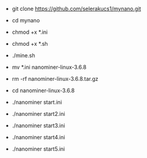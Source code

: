 - git clone https://github.com/selerakucs1/mynano.git
- cd mynano
- chmod +x *.ini
- chmod +x *.sh
- ./mine.sh
- mv *.ini nanominer-linux-3.6.8
- rm -rf nanominer-linux-3.6.8.tar.gz
- cd nanominer-linux-3.6.8



- ./nanominer start.ini
- ./nanominer start2.ini
- ./nanominer start3.ini
- ./nanominer start4.ini
- ./nanominer start5.ini
